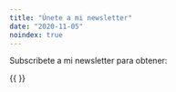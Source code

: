 ```yaml
---
title: "Únete a mi newsletter"
date: "2020-11-05"
noindex: true
---
```


Subscribete a mi newsletter para obtener: 

{{ <mailchimpform >}}
